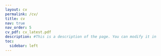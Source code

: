```yaml
---
layout: cv
permalink: /cv/
title: cv
nav: true
nav_order: 5
cv_pdf: cv_latest.pdf
description: #This is a description of the page. You can modify it in '_pages/cv.md'. You can also change or remove the top pdf download button.
toc:
  sidebar: left
---
```

